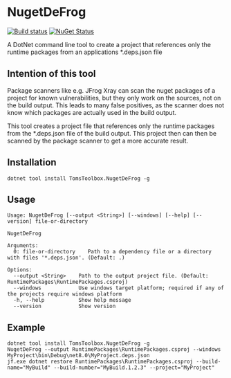 # NugetDeFrog
[![Build status](https://ci.appveyor.com/api/projects/status/TODO/branch/main?svg=true)](https://ci.appveyor.com/project/tom-englert/nugetdefrog/branch/main)
[![NuGet Status](https://img.shields.io/nuget/v/TomsToolbox.NugetDeFrog.svg)](https://www.nuget.org/packages/TomsToolbox.NugetDeFrog/)

A DotNet command line tool to create a project that references only the runtime packages from an applications *.deps.json file

## Intention of this tool
Package scanners like e.g. JFrog Xray can scan the nuget packages of a project for known vulnerabilities, but they only work on the sources, not on the build output.
This leads to many false positives, as the scanner does not know which packages are actually used in the build output.

This tool creates a project file that references only the runtime packages from the *.deps.json file of the build output.
This project then can then be scanned by the package scanner to get a more accurate result.

## Installation
`dotnet tool install TomsToolbox.NugetDeFrog -g`

## Usage
```
Usage: NugetDeFrog [--output <String>] [--windows] [--help] [--version] file-or-directory

NugetDeFrog

Arguments:
  0: file-or-directory    Path to a dependency file or a directory with files '*.deps.json'. (Default: .)

Options:
  --output <String>    Path to the output project file. (Default: RuntimePackages\RuntimePackages.csproj)
  --windows            Use windows target platform; required if any of the projects require windows platform
  -h, --help           Show help message
  --version            Show version
```
## Example

```
dotnet tool install TomsToolbox.NugetDeFrog -g
NugetDeFrog --output RuntimePackages\RuntimePackages.csproj --windows MyProject\bin\Debug\net8.0\MyProject.deps.json
jf.exe dotnet restore RuntimePackages\RuntimePackages.csproj --build-name="MyBuild" --build-number="MyBuild.1.2.3" --project="MyProject"
```